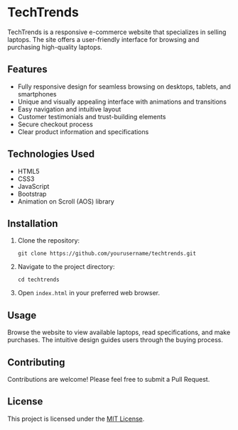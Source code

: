 TechTrends
==========

TechTrends is a responsive e-commerce website that specializes in selling laptops. The site offers a user-friendly interface for browsing and purchasing high-quality laptops.

Features
--------

*   Fully responsive design for seamless browsing on desktops, tablets, and smartphones
*   Unique and visually appealing interface with animations and transitions
*   Easy navigation and intuitive layout
*   Customer testimonials and trust-building elements
*   Secure checkout process
*   Clear product information and specifications

Technologies Used
-----------------

*   HTML5
*   CSS3
*   JavaScript
*   Bootstrap
*   Animation on Scroll (AOS) library

Installation
------------

1.  Clone the repository:
    
        git clone https://github.com/yourusername/techtrends.git
    
2.  Navigate to the project directory:
    
        cd techtrends
    
3.  Open `index.html` in your preferred web browser.

Usage
-----

Browse the website to view available laptops, read specifications, and make purchases. The intuitive design guides users through the buying process.

Contributing
------------

Contributions are welcome! Please feel free to submit a Pull Request.

License
-------

This project is licensed under the [MIT License](LICENSE).
